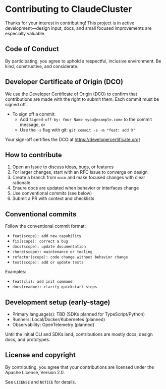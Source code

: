 # Contributing to ClaudeCluster

Thanks for your interest in contributing! This project is in active development—design input, docs, and small focused improvements are especially valuable.

## Code of Conduct

By participating, you agree to uphold a respectful, inclusive environment. Be kind, constructive, and considerate.

## Developer Certificate of Origin (DCO)

We use the Developer Certificate of Origin (DCO) to confirm that contributions are made with the right to submit them. Each commit must be signed off.

- To sign off a commit:
  - Add `Signed-off-by: Your Name <you@example.com>` to the commit message, or
  - Use the `-s` flag with git: `git commit -s -m "feat: add X"`

Your sign-off certifies the DCO at https://developercertificate.org/

## How to contribute

1. Open an Issue to discuss ideas, bugs, or features
2. For larger changes, start with an RFC Issue to converge on design
3. Create a branch from `main` and make focused changes with clear rationale
4. Ensure docs are updated when behavior or interfaces change
5. Use conventional commits (see below)
6. Submit a PR with context and checklists

## Conventional commits

Follow the conventional commit format:

- `feat(scope): add new capability`
- `fix(scope): correct a bug`
- `docs(scope): update documentation`
- `chore(scope): maintenance or tooling`
- `refactor(scope): code change without behavior change`
- `test(scope): add or update tests`

Examples:

- `feat(cli): add init command`
- `docs(readme): clarify quickstart steps`

## Development setup (early-stage)

- Primary language(s): TBD (SDKs planned for TypeScript/Python)
- Runners: Local/Docker/Kubernetes (planned)
- Observability: OpenTelemetry (planned)

Until the initial CLI and SDKs land, contributions are mostly docs, design docs, and prototypes.

## License and copyright

By contributing, you agree that your contributions are licensed under the Apache License, Version 2.0.

See `LICENSE` and `NOTICE` for details.
